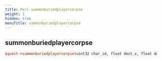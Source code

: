 ```yaml
---
title: Perl summonburiedplayercorpse
weight: 1
hidden: true
menuTitle: summonburiedplayercorpse
---
```

## summonburiedplayercorpse
```perl
$quest->summonburiedplayercorpse(uint32 char_id, float dest_x, float dest_y, float dest_z, float dest_heading)
```